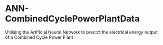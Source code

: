 # ANN-CombinedCyclePowerPlantData
Utilising the Artificial Neural Network to predict the electrical energy output of a Combined Cycle Power Plant
